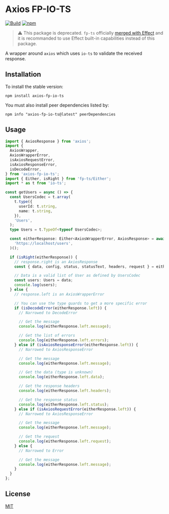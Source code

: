 # Axios FP-IO-TS

[![Build](https://github.com/xballoy/axios-fp-io-ts/actions/workflows/build.yml/badge.svg?branch=main)](https://github.com/xballoy/axios-fp-io-ts/actions/workflows/build.yml) [![npm](https://img.shields.io/npm/v/axios-fp-io-ts)](https://www.npmjs.com/package/axios-fp-io-ts)

> ⚠️ This package is deprecated. `fp-ts` officially [merged with Effect](https://dev.to/effect/a-bright-future-for-effect-455m) and it is recommanded to use Effect built-in capabilities instead of this package.

A wrapper around `axios` which uses `io-ts` to validate the received response.

## Installation

To install the stable version:

```shell
npm install axios-fp-io-ts
```

You must also install peer dependencies listed by:

```shell
npm info "axios-fp-io-ts@latest" peerDependencies
```

## Usage

```typescript
import { AxiosResponse } from 'axios';
import {
  AxiosWrapper,
  AxiosWrapperError,
  isAxiosRequestError,
  isAxiosResponseError,
  isDecodeError,
} from 'axios-fp-io-ts';
import { Either, isRight } from 'fp-ts/Either';
import * as t from 'io-ts';

const getUsers = async () => {
  const UsersCodec = t.array(
    t.type({
      userId: t.string,
      name: t.string,
    }),
    'Users',
  );
  type Users = t.TypeOf<typeof UsersCodec>;

  const eitherResponse: Either<AxiosWrapperError, AxiosResponse> = await AxiosWrapper.get(UsersCodec)(
    'https://localhost/users',
  )();

  if (isRight(eitherResponse)) {
    // response.right is an AxiosResponse
    const { data, config, status, statusText, headers, request } = eitherResponse.right;

    // Data is a valid list of User as defined by UsersCodec
    const users: Users = data;
    console.log(users);
  } else {
    // response.left is an AxiosWrapperError

    // You can use the type guards to get a more specific error
    if (isDecodeError(eitherResponse.left)) {
      // Narrowed to DecodeError

      // Get the message
      console.log(eitherResponse.left.message);

      // Get the list of errors
      console.log(eitherResponse.left.errors);
    } else if (isAxiosResponseError(eitherResponse.left)) {
      // Narrowed to AxiosResponseError

      // Get the message
      console.log(eitherResponse.left.message);

      // Get the data (type is unknown)
      console.log(eitherResponse.left.data);

      // Get the response headers
      console.log(eitherResponse.left.headers);

      // Get the response status
      console.log(eitherResponse.left.status);
    } else if (isAxiosRequestError(eitherResponse.left)) {
      // Narrowed to AxiosResponseError

      // Get the message
      console.log(eitherResponse.left.message);

      // Get the request
      console.log(eitherResponse.left.request);
    } else {
      // Narrowed to Error

      // Get the message
      console.log(eitherResponse.left.message);
    }
  }
};
```

## License

[MIT](./LICENSE.md)
